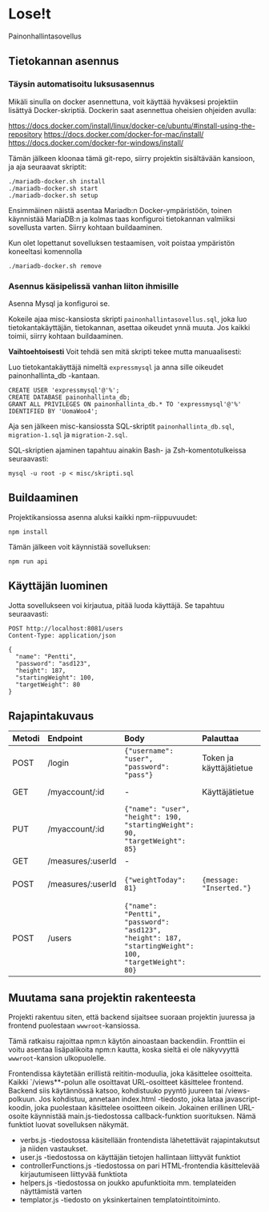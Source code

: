 # Lose!t
Painonhallintasovellus

## Tietokannan asennus

### Täysin automatisoitu luksusasennus
Mikäli sinulla on docker asennettuna, voit käyttää hyväksesi projektiin lisättyä Docker-skriptiä. Dockerin saat asennettua oheisien ohjeiden avulla:

https://docs.docker.com/install/linux/docker-ce/ubuntu/#install-using-the-repository
https://docs.docker.com/docker-for-mac/install/
https://docs.docker.com/docker-for-windows/install/

Tämän jälkeen kloonaa tämä git-repo, siirry projektin sisältävään kansioon, ja aja seuraavat skriptit:
```
./mariadb-docker.sh install
./mariadb-docker.sh start
./mariadb-docker.sh setup
```
Ensimmäinen näistä asentaa Mariadb:n Docker-ympäristöön, toinen käynnistää MariaDB:n ja kolmas taas konfiguroi tietokannan valmiiksi sovellusta varten. Siirry kohtaan buildaaminen.

Kun olet lopettanut sovelluksen testaamisen, voit poistaa ympäristön koneeltasi komennolla
```
./mariadb-docker.sh remove
```

### Asennus käsipelissä vanhan liiton ihmisille
Asenna Mysql ja konfiguroi se.

Kokeile ajaa misc-kansiosta skripti `painonhallintasovellus.sql`, joka luo tietokantakäyttäjän, tietokannan, asettaa oikeudet ynnä muuta. Jos kaikki toimii, siirry kohtaan buildaaminen.

**Vaihtoehtoisesti**  Voit tehdä sen mitä skripti tekee mutta manuaalisesti:

Luo tietokantakäyttäjä nimeltä `expressmysql` ja anna sille oikeudet painonhallinta_db -kantaan.

    CREATE USER 'expressmysql'@'%';
    CREATE DATABASE painonhallinta_db;
    GRANT ALL PRIVILEGES ON painonhallinta_db.* TO 'expressmysql'@'%' IDENTIFIED BY 'UomaWoo4';

Aja sen jälkeen misc-kansiossta SQL-skriptit `painonhallinta_db.sql`, `migration-1.sql` ja `migration-2.sql`.


SQL-skriptien ajaminen tapahtuu ainakin Bash- ja Zsh-komentotulkeissa seuraavasti:
```
mysql -u root -p < misc/skripti.sql
```
## Buildaaminen
Projektikansiossa asenna aluksi kaikki npm-riippuvuudet:
```
npm install
```
Tämän jälkeen voit käynnistää sovelluksen:
```
npm run api
```

## Käyttäjän luominen

Jotta sovellukseen voi kirjautua, pitää luoda käyttäjä. Se tapahtuu seuraavasti:

```
POST http://localhost:8081/users
Content-Type: application/json

{
  "name": "Pentti",
  "password": "asd123",
  "height": 187,
  "startingWeight": 100,
  "targetWeight": 80
}

```

## Rajapintakuvaus

| Metodi | Endpoint           | Body                    | Palauttaa | Kuvaus   |
| ------ | :----------------- | :-----                  | :-------- | :------- |
| POST   | /login             | ```{"username": "user", "password": "pass"}```                                                       | Token ja käyttäjätietue      |                                               |
| GET    | /myaccount/:id      | -                                                                                                        | Käyttäjätietue               | Palauttaa käyttäjätietueen.                   |
| PUT    | /myaccount/:id      | ```{"name": "user", "height": 190, "startingWeight": 90, "targetWeight": 85}```              |                              |                                               |
| GET    | /measures/:userId   | -                                                                                                        |                              |                                               |
| POST   | /measures/:userId   | ```{"weightToday": 81}```                                                                                | ```{message: "Inserted."}``` | Tallentaa uuden painomittauksen tietokantaan. |
| POST   | /users              | ```{"name": "Pentti", "password": "asd123", "height": 187, "startingWeight": 100, "targetWeight": 80}``` |                              |                                               |

## Muutama sana projektin rakenteesta
Projekti rakentuu siten, että backend sijaitsee suoraan projektin juuressa ja frontend puolestaan `wwwroot`-kansiossa.

Tämä ratkaisu rajoittaa npm:n käytön ainoastaan backendiin. Fronttiin ei voitu asentaa lisäpalikoita npm:n kautta, koska sieltä ei ole näkyvyyttä `wwwroot`-kansion ulkopuolelle.

Frontendissa käytetään erillistä reititin-moduulia, joka käsittelee osoitteita. Kaikki `/views**-polun alle osoittavat URL-osoitteet käsittelee frontend. Backend siis käytännössä katsoo, kohdistuuko pyyntö juureen tai /views-polkuun. Jos kohdistuu, annetaan index.html -tiedosto, joka lataa javascript-koodin, joka puolestaan käsittelee osoitteen oikein. Jokainen erillinen URL-osoite käynnistää main.js-tiedostossa callback-funktion suorituksen. Nämä funktiot luovat sovelluksen näkymät.

 - verbs.js -tiedostossa käsitellään frontendista lähetettävät rajapintakutsut ja niiden vastaukset.
 - user.js -tiedostossa on käyttäjän tietojen hallintaan liittyvät funktiot
 - controllerFunctions.js -tiedostossa on pari HTML-frontendia käsittelevää kirjautumiseen liittyvää funktiota
 - helpers.js -tiedostossa on joukko apufunktioita mm. templateiden näyttämistä varten
 - templator.js -tiedosto on yksinkertainen templatointitoiminto.
